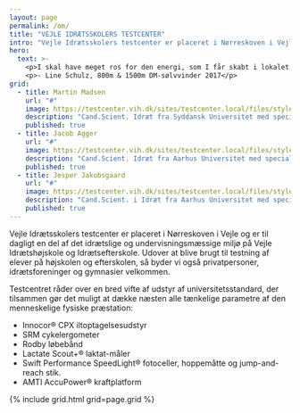 ```yaml
---
layout: page
permalink: /om/
title: "VEJLE IDRÆTSSKOLERS TESTCENTER"
intro: "Vejle Idrætsskolers testcenter er placeret i Nørreskoven i Vejle og er til dagligt en del af det idrætslige og undervisningsmæssige miljø på Vejle Idrætshøjskole og Idrætsefterskole. Udover at blive brugt til testning af elever på højskolen og efterskolen, så byder vi også privatpersoner, klubber og gymnasier velkommen."
hero:
  text: >-
    <p>I skal have meget ros for den energi, som I får skabt i lokalet. Stemningen var meget professionel, men samtidig afslappet - det var meget motiverende.</p>
    <p>- Line Schulz, 800m & 1500m DM-sølvvinder 2017</p>
grid:
  - title: Martin Madsen
    url: "#"
    image: https://testcenter.vih.dk/sites/testcenter.local/files/styles/panopoly_image_original/public/wysiwyg/20120429-vih-laerer-martinmadsen0004_0.jpg?itok=ihdRmVpJ
    description: "Cand.Scient. Idræt fra Syddansk Universitet med speciale i træningsfysiologi. Tidl. testassistent hos Team Danmark"
    published: true
  - title: Jacob Agger
    url: "#"
    image: https://testcenter.vih.dk/sites/testcenter.local/files/styles/panopoly_image_original/public/wysiwyg/20140317-2k2a2780-166.jpg?itok=DYshqdOi
    description: "Cand.Scient. Idræt fra Aarhus Universitet med speciale i træningsfysiologi. Personlig træner indenfor cykling, MTB, løb og triathlon"
    published: true
  - title: Jesper Jakobsgaard
    url: "#"
    image: https://testcenter.vih.dk/sites/testcenter.local/files/styles/panopoly_image_original/public/wysiwyg/file-2.jpeg?itok=NG6H3dWr
    description: "Cand.Scient. i Idræt fra Aarhus Universitet med speciale i muskelfysiologi. Undervisningsassistent i Fysisk Træning ved Aarhus Universitet."
    published: true
---
```


Vejle Idrætsskolers testcenter er placeret i Nørreskoven i Vejle og er til dagligt en del af det idrætslige og undervisningsmæssige miljø på Vejle Idrætshøjskole og Idrætsefterskole. Udover at blive brugt til testning af elever på højskolen og efterskolen, så byder vi også privatpersoner, idrætsforeninger og gymnasier velkommen.

Testcentret råder over en bred vifte af udstyr af universitetsstandard, der tilsammen gør det muligt at dække næsten alle tænkelige parametre af den menneskelige fysiske præstation:
 - Innocor® CPX iltoptagelsesudstyr
 - SRM cykelergometer
 - Rodby løbebånd
 - Lactate Scout+® laktat-måler
 - Swift Performance SpeedLight® fotoceller, hoppemåtte og jump-and-reach stik.
 - AMTI AccuPower® kraftplatform

{% include grid.html grid=page.grid %}
